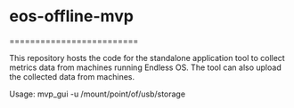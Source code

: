 # eos-offline-mvp
=========================

This repository hosts the code for the standalone application tool
to collect metrics data from machines running Endless OS. The tool
can also upload the collected data from machines.

Usage: mvp_gui -u /mount/point/of/usb/storage
